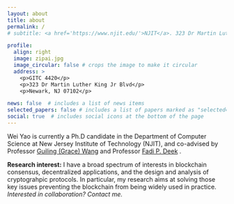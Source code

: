 ```yaml
---
layout: about
title: about
permalink: /
# subtitle: <a href='https://www.njit.edu/'>NJIT</a>. 323 Dr Martin Luther King Jr Blvd, Newark, NJ, 07012. Contacts. Moto. Etc.

profile:
  align: right
  image: zipai.jpg
  image_circular: false # crops the image to make it circular
  address: >
    <p>GITC 4420</p>
    <p>323 Dr Martin Luther King Jr Blvd</p>
    <p>Newark, NJ 07102</p>

news: false  # includes a list of news items
selected_papers: false # includes a list of papers marked as "selected={true}"
social: true  # includes social icons at the bottom of the page
---
```

Wei Yao is currently a Ph.D candidate in the Department of Computer Science at New Jersey Institute of Technology (NJIT), and co-advised by Professor [Guiling (Grace) Wang](https://web.njit.edu/~gwang/) and Professor [Fadi P. Deek](https://people.njit.edu/faculty/deek) .

**Research interest:** I have a broad spectrum of interests in blockchain consensus, decentralized applications, and the design and analysis of cryptograhpic protocols. In particular, my research aims at solving those key issues preventing the blockchain from being widely used in practice.
*Interested in collaboration? Contact me.*

<!-- Write your biography here. Tell the world about yourself. Link to your favorite [subreddit](http://reddit.com). You can put a picture in, too. The code is already in, just name your picture `prof_pic.jpg` and put it in the `img/` folder.

Put your address / P.O. box / other info right below your picture. You can also disable any these elements by editing `profile` property of the YAML header of your `_pages/about.md`. Edit `_bibliography/papers.bib` and Jekyll will render your [publications page](/al-folio/publications/) automatically.

Link to your social media connections, too. This theme is set up to use [Font Awesome icons](http://fortawesome.github.io/Font-Awesome/) and [Academicons](https://jpswalsh.github.io/academicons/), like the ones below. Add your Facebook, Twitter, LinkedIn, Google Scholar, or just disable all of them. -->
